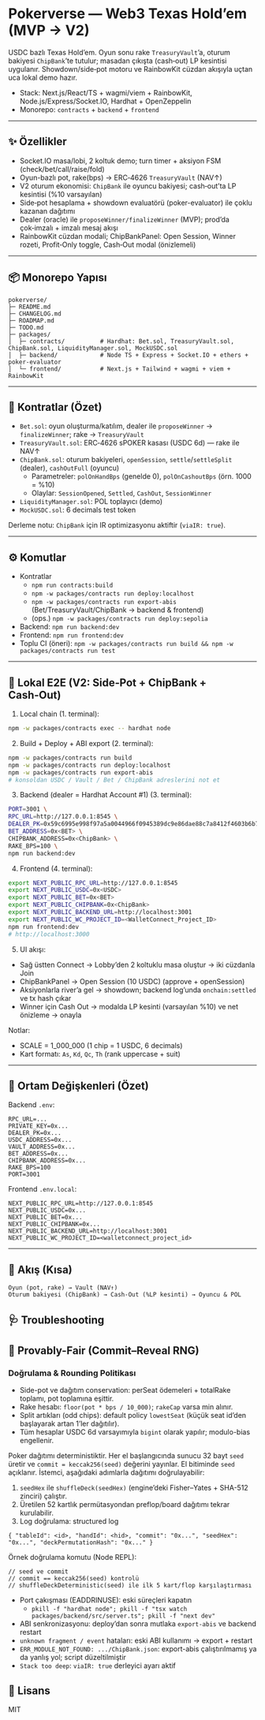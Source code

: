 # Pokerverse — Web3 Texas Hold’em (MVP → V2)

USDC bazlı Texas Hold’em. Oyun sonu rake `TreasuryVault`’a, oturum bakiyesi `ChipBank`’te tutulur; masadan çıkışta (cash‑out) LP kesintisi uygulanır. Showdown/side‑pot motoru ve RainbowKit cüzdan akışıyla uçtan uca lokal demo hazır.

- Stack: Next.js/React/TS + wagmi/viem + RainbowKit, Node.js/Express/Socket.IO, Hardhat + OpenZeppelin
- Monorepo: `contracts` + `backend` + `frontend`

---

## ✨ Özellikler

- Socket.IO masa/lobi, 2 koltuk demo; turn timer + aksiyon FSM (check/bet/call/raise/fold)
- Oyun-bazlı pot, rake(bps) → ERC‑4626 `TreasuryVault` (NAV↑)
- V2 oturum ekonomisi: `ChipBank` ile oyuncu bakiyesi; cash‑out’ta LP kesintisi (%10 varsayılan)
- Side‑pot hesaplama + showdown evaluatörü (poker-evaluator) ile çoklu kazanan dağıtımı
- Dealer (oracle) ile `proposeWinner/finalizeWinner` (MVP); prod’da çok‑imzalı + imzalı mesaj akışı
- RainbowKit cüzdan modali; ChipBankPanel: Open Session, Winner rozeti, Profit‑Only toggle, Cash‑Out modal (önizlemeli)

---

## 📦 Monorepo Yapısı

```
pokerverse/
├─ README.md
├─ CHANGELOG.md
├─ ROADMAP.md
├─ TODO.md
├─ packages/
│  ├─ contracts/          # Hardhat: Bet.sol, TreasuryVault.sol, ChipBank.sol, LiquidityManager.sol, MockUSDC.sol
│  ├─ backend/            # Node TS + Express + Socket.IO + ethers + poker-evaluator
│  └─ frontend/           # Next.js + Tailwind + wagmi + viem + RainbowKit
```

---

## 🧱 Kontratlar (Özet)

- `Bet.sol`: oyun oluşturma/katılım, dealer ile `proposeWinner` → `finalizeWinner`; rake → `TreasuryVault`
- `TreasuryVault.sol`: ERC‑4626 sPOKER kasası (USDC 6d) — rake ile NAV↑
- `ChipBank.sol`: oturum bakiyeleri, `openSession`, `settle`/`settleSplit` (dealer), `cashOutFull` (oyuncu)
  - Parametreler: `polOnHandBps` (genelde 0), `polOnCashoutBps` (örn. 1000 = %10)
  - Olaylar: `SessionOpened`, `Settled`, `CashOut`, `SessionWinner`
- `LiquidityManager.sol`: POL toplayıcı (demo)
- `MockUSDC.sol`: 6 decimals test token

Derleme notu: `ChipBank` için IR optimizasyonu aktiftir (`viaIR: true`).

---

## ⚙️ Komutlar

- Kontratlar
  - `npm run contracts:build`
  - `npm -w packages/contracts run deploy:localhost`
  - `npm -w packages/contracts run export-abis` (Bet/TreasuryVault/ChipBank → backend & frontend)
  - (ops.) `npm -w packages/contracts run deploy:sepolia`
- Backend: `npm run backend:dev`
- Frontend: `npm run frontend:dev`
- Toplu CI (öneri): `npm -w packages/contracts run build && npm -w packages/contracts run test`

---

## 🚀 Lokal E2E (V2: Side‑Pot + ChipBank + Cash‑Out)

1) Local chain (1. terminal):
```bash
npm -w packages/contracts exec -- hardhat node
```
2) Build + Deploy + ABI export (2. terminal):
```bash
npm -w packages/contracts run build
npm -w packages/contracts run deploy:localhost
npm -w packages/contracts run export-abis
# konsoldan USDC / Vault / Bet / ChipBank adreslerini not et
```
3) Backend (dealer = Hardhat Account #1) (3. terminal):
```bash
PORT=3001 \
RPC_URL=http://127.0.0.1:8545 \
DEALER_PK=0x59c6995e998f97a5a0044966f0945389dc9e86dae88c7a8412f4603b6b78690d \
BET_ADDRESS=0x<BET> \
CHIPBANK_ADDRESS=0x<ChipBank> \
RAKE_BPS=100 \
npm run backend:dev
```
4) Frontend (4. terminal):
```bash
export NEXT_PUBLIC_RPC_URL=http://127.0.0.1:8545
export NEXT_PUBLIC_USDC=0x<USDC>
export NEXT_PUBLIC_BET=0x<BET>
export NEXT_PUBLIC_CHIPBANK=0x<ChipBank>
export NEXT_PUBLIC_BACKEND_URL=http://localhost:3001
export NEXT_PUBLIC_WC_PROJECT_ID=<WalletConnect_Project_ID>
npm run frontend:dev
# http://localhost:3000
```
5) UI akışı:
- Sağ üstten Connect → Lobby’den 2 koltuklu masa oluştur → iki cüzdanla Join
- ChipBankPanel → Open Session (10 USDC) (approve + openSession)
- Aksiyonlarla river’a gel → showdown; backend log’unda `onchain:settled` ve tx hash çıkar
- Winner için Cash Out → modalda LP kesinti (varsayılan %10) ve net önizleme → onayla

Notlar:
- SCALE = 1_000_000 (1 chip = 1 USDC, 6 decimals)
- Kart formatı: `As`, `Kd`, `Qc`, `Th` (rank uppercase + suit)

---

## 🔑 Ortam Değişkenleri (Özet)

Backend `.env`:
```
RPC_URL=...
PRIVATE_KEY=0x...
DEALER_PK=0x...
USDC_ADDRESS=0x...
VAULT_ADDRESS=0x...
BET_ADDRESS=0x...
CHIPBANK_ADDRESS=0x...
RAKE_BPS=100
PORT=3001
```

Frontend `.env.local`:
```
NEXT_PUBLIC_RPC_URL=http://127.0.0.1:8545
NEXT_PUBLIC_USDC=0x...
NEXT_PUBLIC_BET=0x...
NEXT_PUBLIC_CHIPBANK=0x...
NEXT_PUBLIC_BACKEND_URL=http://localhost:3001
NEXT_PUBLIC_WC_PROJECT_ID=<walletconnect_project_id>
```

---

## 🧭 Akış (Kısa)

```
Oyun (pot, rake) → Vault (NAV↑)
Oturum bakiyesi (ChipBank) → Cash‑Out (%LP kesinti) → Oyuncu & POL
```

## 🩺 Troubleshooting
## 🔐 Provably-Fair (Commit–Reveal RNG)
### Doğrulama & Rounding Politikası
- Side-pot ve dağıtım conservation: perSeat ödemeleri + totalRake toplamı, pot toplamına eşittir.
- Rake hesabı: `floor(pot * bps / 10_000)`; `rakeCap` varsa min alınır.
- Split artıkları (odd chips): default policy `lowestSeat` (küçük seat id’den başlayarak artan 1’ler dağıtılır).
- Tüm hesaplar USDC 6d varsayımıyla `bigint` olarak yapılır; modulo-bias engellenir.

Poker dağıtımı deterministiktir. Her el başlangıcında sunucu 32 bayt `seed` üretir ve `commit = keccak256(seed)` değerini yayınlar. El bitiminde `seed` açıklanır. İstemci, aşağıdaki adımlarla dağıtımı doğrulayabilir:

1) `seedHex` ile `shuffleDeck(seedHex)` (engine’deki Fisher–Yates + SHA-512 zinciri) çalıştır.
2) Üretilen 52 kartlık permütasyondan preflop/board dağıtımı tekrar kurulabilir.
3) Log doğrulama: structured log
```
{ "tableId": <id>, "handId": <hid>, "commit": "0x...", "seedHex": "0x...", "deckPermutationHash": "0x..." }
```

Örnek doğrulama komutu (Node REPL):
```
// seed ve commit
// commit == keccak256(seed) kontrolü
// shuffleDeckDeterministic(seed) ile ilk 5 kart/flop karşılaştırması
```


- Port çakışması (EADDRINUSE): eski süreçleri kapatın
  - `pkill -f "hardhat node"; pkill -f "tsx watch packages/backend/src/server.ts"; pkill -f "next dev"`
- ABI senkronizasyonu: deploy’dan sonra mutlaka `export-abis` ve backend restart
- `unknown fragment / event` hataları: eski ABI kullanımı → export + restart
- `ERR_MODULE_NOT_FOUND: .../ChipBank.json`: export-abis çalıştırılmamış ya da yanlış yol; script düzeltilmiştir
- `Stack too deep`: `viaIR: true` derleyici ayarı aktif

## 📄 Lisans

MIT
